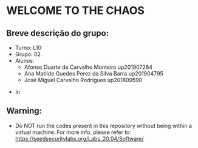 # WELCOME TO THE CHAOS

## Breve descrição do grupo:

* Turno: L10
* Grupo: 02
* Alunos:
    - Afonso Duarte de Carvalho Monteiro up201907284
    - Ana Matilde Guedes Perez da Silva Barra up201904795
    - José Miguel Carvalho Rodrigues up201809590

- In  

## Warning:

- Do NOT run the codes present in this repository without being within a virtual machine. For more info, please refer to: https://seedsecuritylabs.org/Labs_20.04/Software/